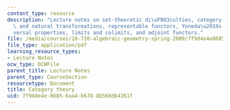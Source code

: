 ```yaml
---
content_type: resource
description: "Lecture notes on set-theoretic di\uFB03culties, category theory, functors\
  \ and natural transformations, representable functors, Yoneda\u2019s lemma, uni\xAD\
  versal properties, limits and colimits, and adjoint functors."
file: /media/courses/18-726-algebraic-geometry-spring-2009/7f9d4e4e86856aa4b6788b568db4261f_MIT18_726s09_lec02_categories.pdf
file_type: application/pdf
learning_resource_types:
- Lecture Notes
ocw_type: OCWFile
parent_title: Lecture Notes
parent_type: CourseSection
resourcetype: Document
title: Category theory
uid: 7f9d4e4e-8685-6aa4-b678-8b568db4261f
---
```

